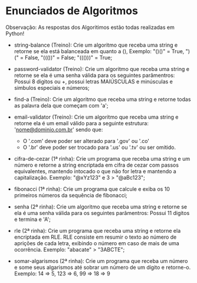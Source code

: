 # Enunciados de Algoritmos

Observação: As respostas dos Algoritimos estão todas realizadas em Python!

* string-balance (Treino): Crie um algoritmo que receba uma string e retorne se ela está balanceada em quanto a (), Exemplo: "()()" = True, ")(" = False, "((())" = False; "((()))" = True;

* password-validator (Treino): Crie um algoritmo que receba uma string e retorne se ela é uma senha válida para os seguintes parâmentros: Possui 8 digitos ou +, possui letras MAIÚSCULAS e minúsculas e simbulos especiais e números;

* find-a (Treino): Crie um algoritmo que receba uma string e retorne todas as palavra dela que começam com 'a';

* email-validator (Treino): Crie um algoritmo que receba uma string e retorne ela é um email válido para a seguinte estrutura: 'nome@dominio.com.br' sendo que:
  * O '.com' deve poder ser alterado para '.gov' ou '.co'
  * O '.br' deve poder ser trocado para '.us' ou '.tv' ou ser omitido.

* cifra-de-cezar (1ª rinha): Crie um programa que receba uma string e um número e retorne a string encriptada em cifra de cezar com passos equivalentes, mantendo intocado o que não for letra e mantendo a capitalização. Exemplo: "@xYz123" e 3 > "@aBc123";

* fibonacci (1ª rinha): Crie um programa que calcule e exiba os 10 primeiros números da sequência de fibonacci;

* senha (2ª rinha): Crie um algoritmo que receba uma string e retorne se ela é uma senha válida para os seguintes parâmentros: Possui 11 digitos e termina e 'A';

* rle (2ª rinha): Crie um programa que receba uma string e retorne ela encriptada em RLE. RLE consiste em resumir o texto ao número de aprições de cada letra, exibindo o número em caso de mais de uma ocorrência. Exemplo: "abacate" > "3ABCTE";

* somar-algarismos (2ª rinha): Crie um programa que receba um número e some seus algarismos até sobrar um número de um dígito e retorne-o. Exemplo: 14 => 5, 123 => 6, 99 => 18 => 9
